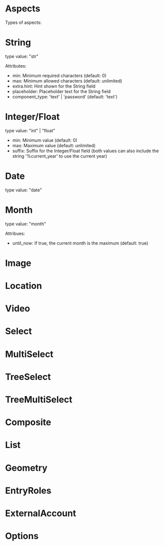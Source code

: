 # Aspects

Types of aspects:

# String

type value: "str"

Attributes:

- min: Minimum required characters (default: 0)
- max: Minimum allowed characters (default: unlimited)
- extra.hint: Hint shown for the String field
- placeholder: Placeholder text for the String field
- component_type: 'text' | 'password' (default: 'text')

# Integer/Float

type value: "int" | "float"

- min: Minimum value (default: 0)
- max: Maximum value (default: unlimited)
- suffix: Suffix for the Integer/Float field
(both values can also include the string '%current_year' to use the current year)

# Date

type value: "date"

# Month

type value: "month"

Attribues:

- until_now: If true, the current month is the maximum (default: true)

# Image


# Location


# Video


# Select


# MultiSelect


# TreeSelect


# TreeMultiSelect


# Composite


# List


# Geometry


# EntryRoles


# ExternalAccount


# Options



